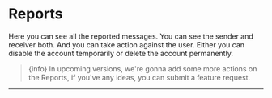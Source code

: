 # Reports

Here you can see all the reported messages. You can see the sender and receiver both. And you can take action against the user. Either you can disable the account temporarily or delete the account permanently.

> {info} In upcoming versions, we're gonna add some more actions on the Reports, if you've any ideas, you can submit a feature request.

---